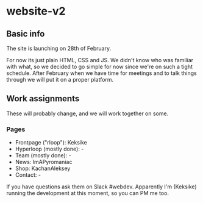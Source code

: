# website-v2

## Basic info

The site is launching on 28th of February.

For now its just plain HTML, CSS and JS. We didn't know who was familiar with what, so we decided to go simple for now since we're on such a tight schedule. After February when we have time for meetings and to talk things through we will put it on a proper platform.

## Work assignments

These will probably change, and we will work together on some.

### Pages
* Frontpage ("rloop"): Keksike
* Hyperloop (mostly done): -
* Team (mostly done): -
* News: ImAPyromaniac
* Shop: KachanAleksey 
* Contact: -


If you have questions ask them on Slack #webdev. Apparently I'm (Keksike) running the development at this moment, so you can PM me too.
